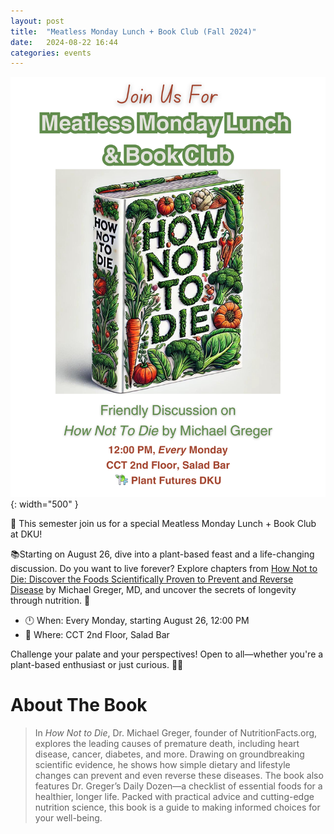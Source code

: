 ```yaml
---
layout: post
title:  "Meatless Monday Lunch + Book Club (Fall 2024)"
date:   2024-08-22 16:44
categories: events
---
```


![Poster of Meatless Monday](/images/2024/Meatless-Monday-2024-Fall-v2.png){: width="500" }

🌿 This semester join us for a special Meatless Monday Lunch + Book Club at DKU! 

📚Starting on August 26, dive into a plant-based feast and a life-changing discussion. Do
you want to live forever? Explore chapters from [How Not to Die: Discover the Foods
Scientifically Proven to Prevent and Reverse Disease](https://www.goodreads.com/book/show/25663961-how-not-to-die) by Michael Greger, MD, and
uncover the secrets of longevity through nutrition. 🥗

* 🕛 When: Every Monday, starting August 26, 12:00 PM
* 📍 Where: CCT 2nd Floor, Salad Bar

Challenge your palate and your perspectives! Open to all—whether you're a plant-based
enthusiast or just curious. 📖💚

# About The Book

> In *How Not to Die*, Dr. Michael Greger, founder of NutritionFacts.org, explores the
> leading causes of premature death, including heart disease, cancer, diabetes, and more.
> Drawing on groundbreaking scientific evidence, he shows how simple dietary and lifestyle
> changes can prevent and even reverse these diseases. The book also features Dr. Greger’s
> Daily Dozen—a checklist of essential foods for a healthier, longer life. Packed with
> practical advice and cutting-edge nutrition science, this book is a guide to making
> informed choices for your well-being.
